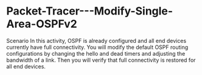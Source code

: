 # Packet-Tracer---Modify-Single-Area-OSPFv2
Scenario In this activity, OSPF is already configured and all end devices currently have full connectivity. You will modify the default OSPF routing configurations by changing the hello and dead timers and adjusting the bandwidth of a link. Then you will verify that full connectivity is restored for all end devices.
